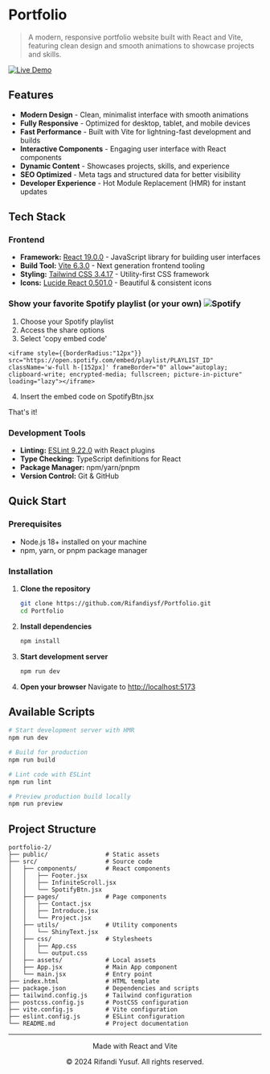 # Portfolio

> A modern, responsive portfolio website built with React and Vite, featuring clean design and smooth animations to showcase projects and skills.

[![Live Demo](https://github.com/user-attachments/assets/9b7f5c69-eab3-45ee-b355-730fefbd551c)](https://rifandiysf.vercel.app/)


## Features

- **Modern Design** - Clean, minimalist interface with smooth animations
- **Fully Responsive** - Optimized for desktop, tablet, and mobile devices  
- **Fast Performance** - Built with Vite for lightning-fast development and builds
- **Interactive Components** - Engaging user interface with React components
- **Dynamic Content** - Showcases projects, skills, and experience
- **SEO Optimized** - Meta tags and structured data for better visibility
- **Developer Experience** - Hot Module Replacement (HMR) for instant updates

## Tech Stack

### Frontend
- **Framework:** [React 19.0.0](https://reactjs.org/) - JavaScript library for building user interfaces
- **Build Tool:** [Vite 6.3.0](https://vitejs.dev/) - Next generation frontend tooling
- **Styling:** [Tailwind CSS 3.4.17](https://tailwindcss.com/) - Utility-first CSS framework
- **Icons:** [Lucide React 0.501.0](https://lucide.dev/) - Beautiful & consistent icons

### **Show your favorite Spotify playlist (or your own)** ![Spotify](https://img.shields.io/badge/Spotify-06cc1a?logo=spotify&logoColor=white)
1. Choose your Spotify playlist
2. Access the share options
3. Select 'copy embed code'
```
<iframe style={{borderRadius:"12px"}} src="https://open.spotify.com/embed/playlist/PLAYLIST_ID" className='w-full h-[152px]' frameBorder="0" allow="autoplay; clipboard-write; encrypted-media; fullscreen; picture-in-picture" loading="lazy"></iframe>
```
4. Insert the embed code on SpotifyBtn.jsx

That's it!

### Development Tools
- **Linting:** [ESLint 9.22.0](https://eslint.org/) with React plugins
- **Type Checking:** TypeScript definitions for React
- **Package Manager:** npm/yarn/pnpm
- **Version Control:** Git & GitHub

## Quick Start

### Prerequisites
- Node.js 18+ installed on your machine
- npm, yarn, or pnpm package manager

### Installation

1. **Clone the repository**
   ```bash
   git clone https://github.com/Rifandiysf/Portfolio.git
   cd Portfolio
   ```

2. **Install dependencies**
   ```bash
   npm install
   ```

3. **Start development server**
   ```bash
   npm run dev
   ```

4. **Open your browser**
   Navigate to [http://localhost:5173](http://localhost:5173)

## Available Scripts

```bash
# Start development server with HMR
npm run dev

# Build for production
npm run build

# Lint code with ESLint
npm run lint

# Preview production build locally
npm run preview
```

## Project Structure

```
portfolio-2/
├── public/                # Static assets
├── src/                   # Source code
│   ├── components/        # React components
│   │   ├── Footer.jsx
│   │   ├── InfiniteScroll.jsx
│   │   └── SpotifyBtn.jsx
│   ├── pages/             # Page components
│   │   ├── Contact.jsx
│   │   ├── Introduce.jsx
│   │   └── Project.jsx
│   ├── utils/             # Utility components
│   │   └── ShinyText.jsx
│   ├── css/               # Stylesheets
│   │   ├── App.css
│   │   └── output.css
│   ├── assets/            # Local assets
│   ├── App.jsx            # Main App component
│   └── main.jsx           # Entry point
├── index.html             # HTML template
├── package.json           # Dependencies and scripts
├── tailwind.config.js     # Tailwind configuration
├── postcss.config.js      # PostCSS configuration
├── vite.config.js         # Vite configuration
├── eslint.config.js       # ESLint configuration
└── README.md              # Project documentation
```

---

<div align="center">
  <p>Made with React and Vite</p>
  <p>© 2024 Rifandi Yusuf. All rights reserved.</p>
</div>

